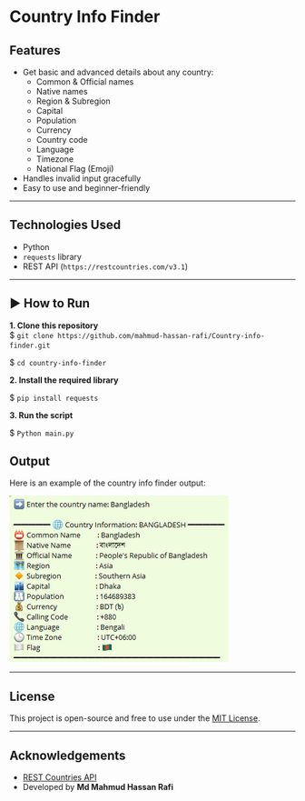 # Country Info Finder
## Features

- Get basic and advanced details about any country:
  - Common & Official names
  - Native names
  - Region & Subregion
  - Capital
  - Population
  - Currency
  - Country code
  - Language
  - Timezone
  - National Flag (Emoji)
- Handles invalid input gracefully
- Easy to use and beginner-friendly

---

## Technologies Used

- Python
- `requests` library
- REST API (`https://restcountries.com/v3.1`)

---

## ▶️ How to Run

**1. Clone this repository**  
$ `git clone https://github.com/mahmud-hassan-rafi/Country-info-finder.git`
            
$ `cd country-info-finder`

**2. Install the required library**

$ `pip install requests` 

**3. Run the script**

$ `Python main.py`

## Output

Here is an example of the country info finder output:

![Output](Images/output.PNG)


---

## License

This project is open-source and free to use under the [MIT License](LICENSE).

---

## Acknowledgements

- [REST Countries API](https://restcountries.com/)
- Developed by **Md Mahmud Hassan Rafi**



